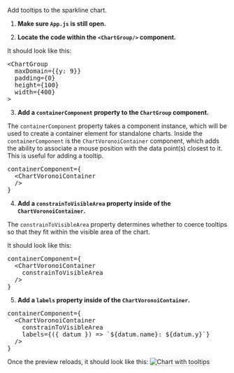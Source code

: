 Add tooltips to the sparkline chart.

1) <strong>Make sure `App.js` is still open.</strong>

2) <strong>Locate the code within the `<ChartGroup/>` component.</strong>

It should look like this:

<pre class="file">
&lt;ChartGroup
  maxDomain={{y: 9}}
  padding={0}
  height={100}
  width={400}
&gt;
</pre>

3) <strong>Add a `containerComponent` property to the `ChartGroup` component.</strong>

The `containerComponent` property takes a component instance, which will be used
to create a container element for standalone charts.
Inside the `containerComponent` is the `ChartVoronoiContainer` component, which
adds the ability to associate a mouse position with the data point(s) closest to
it. This is useful for adding a tooltip.

<pre class="file" data-target="clipboard">
containerComponent={
  &lt;ChartVoronoiContainer
  /&gt;
}
</pre>

4) <strong>Add a `constrainToVisibleArea` property inside of the `ChartVoronoiContainer`.</strong>

The `constrainToVisibleArea` property determines whether to coerce tooltips so
that they fit within the visible area of the chart.

It should look like this:

<pre class="file" data-target="clipboard">
containerComponent={
  &lt;ChartVoronoiContainer
    constrainToVisibleArea
  /&gt;
}
</pre>

5) <strong>Add a `labels` property inside of the `ChartVoronoiContainer`.</strong>

<pre class="file" data-target="clipboard">
containerComponent={
  &lt;ChartVoronoiContainer
    constrainToVisibleArea
    labels={({ datum }) =&gt; `${datum.name}: ${datum.y}`}
  /&gt;
}
</pre>

Once the preview reloads, it should look like this:
<img src="sparkline-chart/assets/tooltips.png" alt="Chart with tooltips"
style="box-shadow: rgba(3, 3, 3, 0.2) 0px 1.25px 2.5px 0px;" />